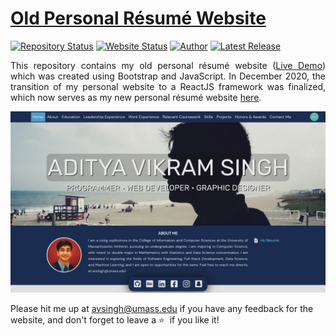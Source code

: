# <a href="https://www.adityavsingh.com/old-personal-website" target="_blank">Old Personal Résumé Website</a>

[![Repository Status](https://img.shields.io/badge/Repository%20Status-Archived-red.svg)](https://github.com/AVS1508/AVS1508.github.io/)
[![Website Status](https://img.shields.io/badge/Website%20Status-Online-green)](https://www.adityavsingh.com)
[![Author](https://img.shields.io/badge/Author-Aditya%20Vikram%20Singh-blue.svg)](https://www.linkedin.com/in/AVS1508/)
[![Latest Release](https://img.shields.io/badge/Last%20Release-18%20December%202020-yellow.svg)](https://github.com/AVS1508/AVS1508.github.io/commit/master)

 <p align="justify">This repository contains my old personal résumé website (<a href="https://www.adityavsingh.com/old-personal-website" target="_blank">Live Demo</a>) which was created using Bootstrap and JavaScript. In December 2020, the transition of my personal website to a ReactJS framework was finalized, which now serves as my new personal résumé website <a href="https://www.adityavsingh.com/" target="_blank_">here</a>.</p>

![Personal Résume Website](https://raw.githubusercontent.com/AVS1508/old-personal-website/master/assets/Website%20Thumbnail.jpg)

Please hit me up at avsingh@umass.edu if you have any feedback for the website, and don't forget to leave a :star: &nbsp;if you like it!
